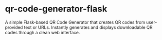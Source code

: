 # qr-code-generator-flask
A simple Flask-based QR Code Generator that creates QR codes from user-provided text or URLs. Instantly generates and displays downloadable QR codes through a clean web interface.
